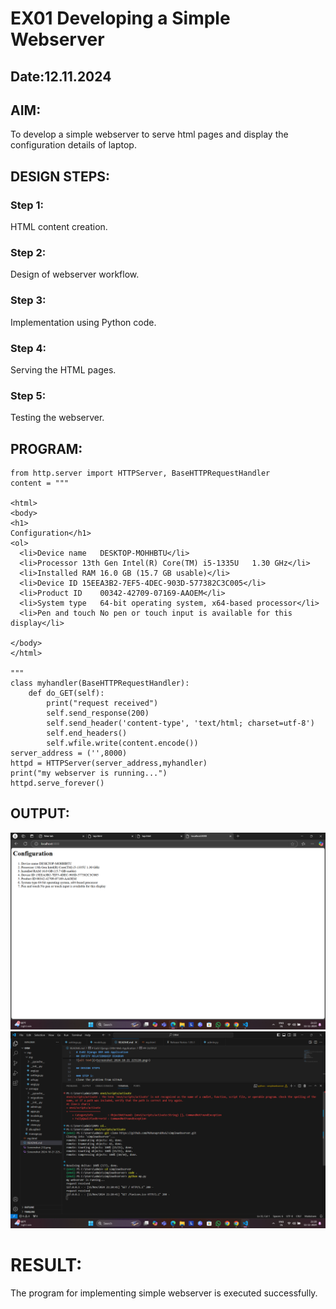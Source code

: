 # EX01 Developing a Simple Webserver
## Date:12.11.2024

## AIM:
To develop a simple webserver to serve html pages and display the configuration details of laptop.

## DESIGN STEPS:
### Step 1: 
HTML content creation.

### Step 2:
Design of webserver workflow.

### Step 3:
Implementation using Python code.

### Step 4:
Serving the HTML pages.

### Step 5:
Testing the webserver.

## PROGRAM:
```
from http.server import HTTPServer, BaseHTTPRequestHandler
content = """

<html>
<body>
<h1>
Configuration</h1>
<ol>
  <li>Device name	DESKTOP-MOHHBTU</li>
  <li>Processor	13th Gen Intel(R) Core(TM) i5-1335U   1.30 GHz</li>
  <li>Installed RAM	16.0 GB (15.7 GB usable)</li>
  <li>Device ID	15EEA3B2-7EF5-4DEC-903D-577382C3C005</li>
  <li>Product ID	00342-42709-07169-AAOEM</li>
  <li>System type	64-bit operating system, x64-based processor</li>
  <li>Pen and touch	No pen or touch input is available for this display</li>

</body>
</html>
  
"""
class myhandler(BaseHTTPRequestHandler):
    def do_GET(self):
        print("request received")
        self.send_response(200)
        self.send_header('content-type', 'text/html; charset=utf-8')
        self.end_headers()
        self.wfile.write(content.encode())
server_address = ('',8000)
httpd = HTTPServer(server_address,myhandler)
print("my webserver is running...")
httpd.serve_forever()
```

## OUTPUT:

![alt text](<Screenshot (47)-4.png>)
![alt text](<Screenshot (48).png>)
# RESULT:
The program for implementing simple webserver is executed successfully.
